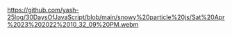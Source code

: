 https://github.com/yash-25log/30DaysOfJavaScript/blob/main/snowy%20particle%20js/Sat%20Apr%2023%202022%2010_32_09%20PM.webm
